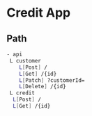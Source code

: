 # Credit App

## Path

```bash
- api
 L customer
    L[Post] /
    L[Get] /{id}
    L[Patch] ?customerId=
    L[Delete] /{id}
 L credit
  L[Post] /
  L[Get] /{id}
```
